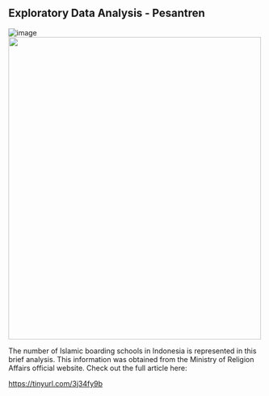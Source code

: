 ## Exploratory Data Analysis - Pesantren

![image](https://user-images.githubusercontent.com/70124491/143401534-df2e5ff0-aafc-4db7-97f1-2377351f48e5.png)
<img src=![image] width="500" height="600">

The number of Islamic boarding schools in Indonesia is represented in this brief analysis.
This information was obtained from the Ministry of Religion Affairs official website.
Check out the full article here:

https://tinyurl.com/3j34fy9b
